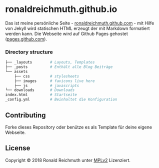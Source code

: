 # ronaldreichmuth.github.io


Das ist meine persönliche Seite - [ronaldreichmuth.github.com](https://ronaldreichmuth.github.io) - mit Hilfe von Jekyll wird statischen HTML erzeugt der mit Markdown formatiert werden kann. Die Webseite wird auf Github Pages gehostet ([pages.github.com](https://pages.github.com)).


### Directory structure

~~~bash
├── _layouts        # Layouts, Templates
├── _posts          # Enthält alle Blog Beiträge
└── assets
    ├── css         # stylesheets
    ├── images      # favicons live here
    ├── js          # javascripts
└── downloads       # Downloads
index.html          # Startseite  
_config.yml         # Beinhaltet die Konfiguration
~~~


## Contributing

Forke dieses Repository oder benütze es als Template für deine eigene Webseite.

## License

Copyright © 2018 Ronald Reichmuth unter [MPLv2](https://github.com/ronaldreichmuth/ronaldreichmuth.github.io/blob/master/LICENSE.md)  Lizenziert.

